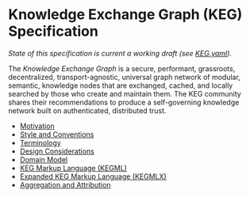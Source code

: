 # Knowledge Exchange Graph (KEG) Specification

*State of this specification is current a working draft (see
[KEG.yaml]).*

The *Knowledge Exchange Graph* is a secure, performant, grassroots, decentralized, transport-agnostic, universal graph network of modular, semantic, knowledge nodes that are exchanged, cached, and locally searched by those who create and maintain them. The KEG community shares their recommendations to produce a self-governing knowledge network built on authenticated, distributed trust.

* [Motivation](/motivation)
* [Style and Conventions](/style-and-conventions)
* [Terminology](/terminology)
* [Design Considerations](/design-considerations)
* [Domain Model](/domain-model)
* [KEG Markup Language (KEGML)](/kegml)
* [Expanded KEG Markup Language (KEGMLX)](/kegmlx)
* [Aggregation and Attribution](/aggregation-and-attribution)

[KEG.yaml]: KEG.yaml
